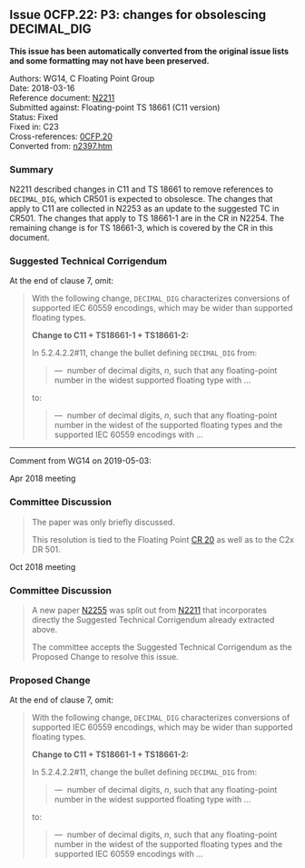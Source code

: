 ## Issue 0CFP.22: P3: changes for obsolescing DECIMAL\_DIG

**This issue has been automatically converted from the original issue lists and some formatting may not have been preserved.**

Authors: WG14, C Floating Point Group  
Date: 2018-03-16  
Reference document: [N2211](https://www.open-std.org/jtc1/sc22/wg14/www/docs/n2211.pdf)  
Submitted against: Floating-point TS 18661 (C11 version)  
Status: Fixed  
Fixed in: C23  
Cross-references: [0CFP.20](issue0CFP.20.md)  
Converted from: [n2397.htm](https://www.open-std.org/jtc1/sc22/wg14/www/docs/n2397.htm)

### Summary

N2211 described changes in C11 and TS 18661 to remove references to
`DECIMAL_DIG`, which CR501 is expected to obsolesce. The changes that apply to
C11 are collected in N2253 as an update to the suggested TC in CR501. The
changes that apply to TS 18661-1 are in the CR in N2254. The remaining change is
for TS 18661-3, which is covered by the CR in this document.

### Suggested Technical Corrigendum

At the end of clause 7, omit:

> With the following change, `DECIMAL_DIG` characterizes conversions of supported
> IEC 60559 encodings, which may be wider than supported floating types.
>
> **Change to C11 \+ TS18661-1 \+ TS18661-2:**
>
> In 5.2.4.2.2#11, change the bullet defining `DECIMAL_DIG` from:
>
> > —  number of decimal digits, *n*, such that any floating-point number in the
> > widest supported floating type with …
>
> to:
>
> > —  number of decimal digits, *n*, such that any floating-point number in the
> > widest of the supported floating types and the supported IEC 60559 encodings
> > with …

---

Comment from WG14 on 2019-05-03:

Apr 2018 meeting

### Committee Discussion

> The paper was only briefly discussed.
>
> This resolution is tied to the Floating Point [CR 20](issue0CFP.20.md) as well as
> to the C2x DR 501\.

Oct 2018 meeting

### Committee Discussion

> A new paper [N2255](https://www.open-std.org/jtc1/sc22/wg14/www/docs/n2255.pdf)
> was split out from
> [N2211](https://www.open-std.org/jtc1/sc22/wg14/www/docs/n2211.pdf) that
> incorporates directly the Suggested Technical Corrigendum already extracted
> above.
>
> The committee accepts the Suggested Technical Corrigendum as the Proposed Change
> to resolve this issue.

### Proposed Change

At the end of clause 7, omit:

> With the following change, `DECIMAL_DIG` characterizes conversions of supported
> IEC 60559 encodings, which may be wider than supported floating types.
>
> **Change to C11 \+ TS18661-1 \+ TS18661-2:**
>
> In 5.2.4.2.2#11, change the bullet defining `DECIMAL_DIG` from:
>
> > —  number of decimal digits, *n*, such that any floating-point number in the
> > widest supported floating type with …
>
> to:
>
> > —  number of decimal digits, *n*, such that any floating-point number in the
> > widest of the supported floating types and the supported IEC 60559 encodings
> > with …
